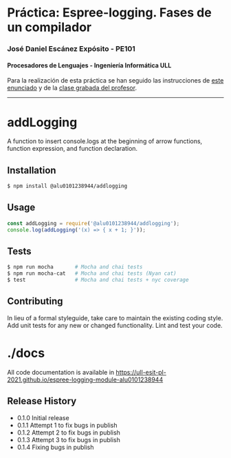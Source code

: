 # Práctica: Espree-logging. Fases de un compilador
### José Daniel Escánez Expósito - PE101
#### Procesadores de Lenguajes - Ingeniería Informática ULL

Para la realización de esta práctica se han seguido las instrucciones de [este enunciado](https://ull-esit-gradoii-pl.github.io/assets/temas/introduccion-a-javascript/creating-and-publishing-npm-module) y de la [clase grabada del profesor](https://www.youtube.com/watch?v=bEbRd6m4-nc).

---

# addLogging

A function to insert console.logs at the beginning of arrow functions, function expression, and function declaration. 

## Installation

```bash
$ npm install @alu0101238944/addlogging
```

## Usage

```js
const addLogging = require('@alu0101238944/addlogging');
console.log(addLogging('(x) => { x + 1; }'));
```

## Tests

```bash
$ npm run mocha       # Mocha and chai tests
$ npm run mocha-cat   # Mocha and chai tests (Nyan cat)
$ test                # Mocha and chai tests + nyc coverage
```

## Contributing

In lieu of a formal styleguide, take care to maintain the existing coding style.
Add unit tests for any new or changed functionality. Lint and test your code.

# ./docs

All code documentation is available in <https://ull-esit-pl-2021.github.io/espree-logging-module-alu0101238944>

## Release History

* 0.1.0 Initial release
* 0.1.1 Attempt 1 to fix bugs in publish
* 0.1.2 Attempt 2 to fix bugs in publish
* 0.1.3 Attempt 3 to fix bugs in publish
* 0.1.4 Fixing bugs in publish
